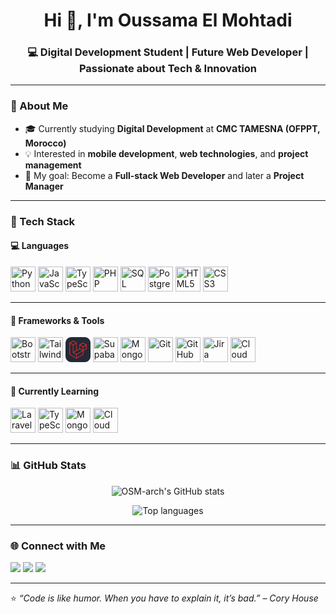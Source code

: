 <h1 align="center">Hi 👋, I'm Oussama El Mohtadi</h1>
<h3 align="center">💻 Digital Development Student | Future Web Developer | Passionate about Tech & Innovation</h3>

---

### 🚀 About Me
- 🎓 Currently studying **Digital Development** at **CMC TAMESNA (OFPPT, Morocco)**
- 💡 Interested in **mobile development**, **web technologies**, and **project management**
- 🎯 My goal: Become a **Full-stack Web Developer** and later a **Project Manager**

---

### 🧠 Tech Stack

#### 💻 Languages
<p align="left">
  <img title="Python" src="https://cdn.jsdelivr.net/gh/devicons/devicon/icons/python/python-original.svg" width="40" height="40"/> 
  <img title="JavaScript" src="https://cdn.jsdelivr.net/gh/devicons/devicon/icons/javascript/javascript-original.svg" width="40" height="40"/> 
  <img title="TypeScript" src="https://cdn.jsdelivr.net/gh/devicons/devicon/icons/typescript/typescript-original.svg" width="40" height="40"/>
  <img title="PHP" src="https://cdn.jsdelivr.net/gh/devicons/devicon/icons/php/php-original.svg" width="40" height="40"/>
  <img title="SQL" src="https://cdn.jsdelivr.net/gh/devicons/devicon/icons/mysql/mysql-original-wordmark.svg" width="40" height="40"/>
  <img title="PostgreSQL" src="https://cdn.jsdelivr.net/gh/devicons/devicon/icons/postgresql/postgresql-original.svg" width="40" height="40"/>
  <img title="HTML5" src="https://cdn.jsdelivr.net/gh/devicons/devicon/icons/html5/html5-original.svg" width="40" height="40"/>
  <img title="CSS3" src="https://cdn.jsdelivr.net/gh/devicons/devicon/icons/css3/css3-original.svg" width="40" height="40"/>
</p>

---

#### 🧩 Frameworks & Tools
<p align="left">
  <img title="Bootstrap" src="https://cdn.jsdelivr.net/gh/devicons/devicon/icons/bootstrap/bootstrap-original.svg" width="40" height="40"/>
  <img title="Tailwind CSS" src="https://www.vectorlogo.zone/logos/tailwindcss/tailwindcss-icon.svg" width="40" height="40"/>
  <img title="Laravel" src="https://raw.githubusercontent.com/tandpfun/skill-icons/main/icons/Laravel-Dark.svg" width="40" height="40"/>
  <img title="Supabase" src="https://cdn.jsdelivr.net/gh/devicons/devicon/icons/supabase/supabase-original.svg" width="40" height="40"/>
  <img title="MongoDB" src="https://cdn.jsdelivr.net/gh/devicons/devicon/icons/mongodb/mongodb-original.svg" width="40" height="40"/>
  <img title="Git" src="https://cdn.jsdelivr.net/gh/devicons/devicon/icons/git/git-original.svg" width="40" height="40"/>
  <img title="GitHub" src="https://cdn.jsdelivr.net/gh/devicons/devicon/icons/github/github-original.svg" width="40" height="40"/>
  <img title="Jira" src="https://cdn.jsdelivr.net/gh/devicons/devicon/icons/jira/jira-original.svg" width="40" height="40"/>
  <img title="Cloud" src="https://cdn.jsdelivr.net/gh/devicons/devicon/icons/googlecloud/googlecloud-original.svg" width="40" height="40"/>
</p>

---

#### 📱 Currently Learning
<p align="left">
  <img title="Laravel" src="https://cdn.jsdelivr.net/gh/devicons/devicon/icons/laravel/laravel-plain-wordmark.svg" width="40" height="40"/>
  <img title="TypeScript" src="https://cdn.jsdelivr.net/gh/devicons/devicon/icons/typescript/typescript-original.svg" width="40" height="40"/>
  <img title="MongoDB" src="https://cdn.jsdelivr.net/gh/devicons/devicon/icons/mongodb/mongodb-original.svg" width="40" height="40"/>
  <img title="Cloud" src="https://cdn.jsdelivr.net/gh/devicons/devicon/icons/googlecloud/googlecloud-original.svg" width="40" height="40"/>
</p>

---

### 📊 GitHub Stats
<p align="center">
  <img src="https://github-readme-stats.vercel.app/api?username=OSM-arch&show_icons=true&theme=tokyonight" alt="OSM-arch's GitHub stats" />
</p>

<p align="center">
  <img src="https://github-readme-stats.vercel.app/api/top-langs/?username=OSM-arch&layout=compact&theme=tokyonight" alt="Top languages" />
</p>

---

### 🌐 Connect with Me
<p align="left">
  <a href="https://linkedin.com/in/your-link" target="_blank"><img src="https://img.shields.io/badge/LinkedIn-0A66C2?style=for-the-badge&logo=linkedin&logoColor=white"/></a>
  <a href="mailto:your.email@example.com"><img src="https://img.shields.io/badge/Gmail-D14836?style=for-the-badge&logo=gmail&logoColor=white"/></a>
  <a href="https://github.com/OSM-arch"><img src="https://img.shields.io/badge/GitHub-171515?style=for-the-badge&logo=github&logoColor=white"/></a>
</p>

---

⭐️ *“Code is like humor. When you have to explain it, it’s bad.” – Cory House*

